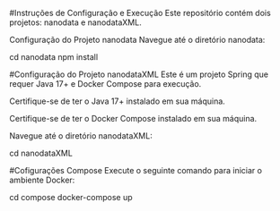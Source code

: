 #Instruções de Configuração e Execução
Este repositório contém dois projetos: nanodata e nanodataXML.

Configuração do Projeto nanodata
Navegue até o diretório nanodata:

cd nanodata
npm install

#Configuração do Projeto nanodataXML
Este é um projeto Spring que requer Java 17+ e Docker Compose para execução.

Certifique-se de ter o Java 17+ instalado em sua máquina.

Certifique-se de ter o Docker Compose instalado em sua máquina.

Navegue até o diretório nanodataXML:

cd nanodataXML

#Cofigurações Compose
Execute o seguinte comando para iniciar o ambiente Docker:

cd compose
docker-compose up
